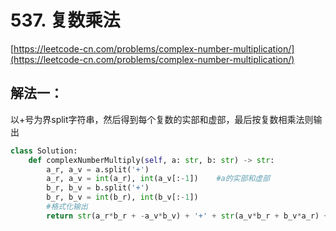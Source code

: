 # 537. 复数乘法

[https://leetcode-cn.com/problems/complex-number-multiplication/](https://leetcode-cn.com/problems/complex-number-multiplication/)

## 解法一：

以+号为界split字符串，然后得到每个复数的实部和虚部，最后按复数相乘法则输出

```python
class Solution:
    def complexNumberMultiply(self, a: str, b: str) -> str:        
        a_r, a_v = a.split('+')
        a_r, a_v = int(a_r), int(a_v[:-1])    #a的实部和虚部
        b_r, b_v = b.split('+')
        b_r, b_v = int(b_r), int(b_v[:-1])
        #格式化输出
        return str(a_r*b_r + -a_v*b_v) + '+' + str(a_v*b_r + b_v*a_r) + 'i'
```

